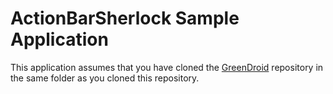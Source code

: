 ActionBarSherlock Sample Application
====================================

This application assumes that you have cloned the [GreenDroid][1] repository
in the same folder as you cloned this repository.



 [1]: https://github.com/cyrilmottier/GreenDroid/

